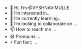 - 👋 Hi, I’m @VYSHNAVIMULLE
- 👀 I’m interested in...
- 🌱 I’m currently learning...
- 💞️ I’m looking to collaborate on ...
- 📫 How to reach me ...
- 😄 Pronouns: ...
- ⚡ Fun fact: ...

<!---
VYSHNAVIMULLE/VYSHNAVIMULLE is a ✨ special ✨ repository because its `README.md` (this file) appears on your GitHub profile.
You can click the Preview link to take a look at your changes.
--->
